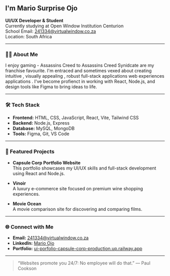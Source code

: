 ## I'm Mario Surprise Ojo

**UI/UX Developer & Student**  
Currently studying at Open Window Institution Centurion  
School Email: [241334@virtualwindow.co.za](mailto:241334@virtualwindow.co.za)  
Location: South Africa

---

### 🧑‍💻 About Me

I enjoy gaming - Assassins Creed to Assassins Creed Synidcate are my franchise favourite. I'm entraced and sometimes vexed about creating intuitive , visually appealing , robust full-stack applications web experiences applications . I've become profienct in working with React, Node.js, and design tools like Figma to bring ideas to life.

---

### 🛠️ Tech Stack

- **Frontend:** HTML, CSS, JavaScript, React, Vite, Tailwind CSS
- **Backend:** Node.js, Express
- **Database:** MySQL, MongoDB
- **Tools:** Figma, Git, VS Code

---

### 🚀 Featured Projects

- **Capsule Corp Portfolio Website**  
  This portfolio showcases my UI/UX skills and full-stack development using React and Node.js.

- **Vinoir**  
  A luxury e-commerce site focused on premium wine shopping experiences.

- **Movie Ocean**  
  A movie comparison site for discovering and comparing films.

---

### 🌐 Connect with Me

- **Email:** [241334@virtualwindow.co.za](mailto:241334@virtualwindow.co.za)
- **LinkedIn:** [Mario Ojo](https://www.linkedin.com/in/mario-ojo-a8bb66184/)
- **Portfolio:** [ui-porfolio-capsule-corp-production.up.railway.app](https://ui-porfolio-capsule-corp-production.up.railway.app)

---

> “Websites promote you 24/7: No employee will do that.” — Paul Cookson

